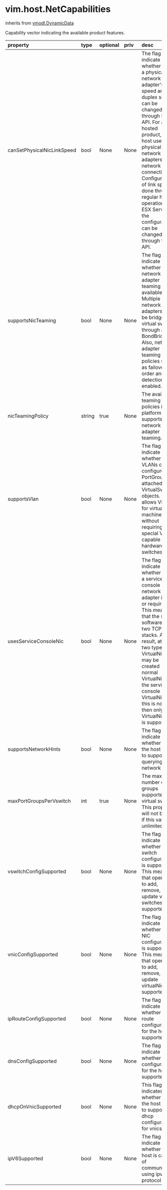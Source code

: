 vim.host.NetCapabilities
========================
inherits from [vmodl.DynamicData](docs/vmodl.DynamicData.md)


Capability vector indicating the available product features.

| property | type | optional | priv | desc |
|:---------|:-----|:---------|:-----|:-----|
| canSetPhysicalNicLinkSpeed | bool | None | None | The flag to indicate whether or not a physical network    adapter's link speed and duplex settings can be changed through    this API.  For a hosted product, the host uses its physical network    adapters for network connectivity.  Configuration of link speed is   done through regular host operations.  In ESX Server, the configuration    can be changed through this API. |
| supportsNicTeaming | bool | None | None | The flag to indicate whether or not network adapter teaming is    available.  Multiple network adapters can be bridged to a   virtual switch through a BondBridge.  Also, network adapter teaming    policies such as failover order and detection are enabled. |
| nicTeamingPolicy | string | true | None | The available teaming policies if the platform supports network    adapter teaming. |
| supportsVlan | bool | None | None | The flag to indicate whether or not VLANs can be configured on    PortGroups attached to VirtualSwitch objects.   This allows VLANs for virtual machines without requiring special VLAN   capable hardware switches. |
| usesServiceConsoleNic | bool | None | None | The flag to indicate whether or not a service   console network adapter    is used or required.  This means that the system   software has two TCP/IP stacks.  As a result, at least two types of   VirtualNics may be created -- the normal VirtualNic and the service   console VirtualNic.  If this is not set, then only the VirtualNic type is   supported. |
| supportsNetworkHints | bool | None | None | The flag to indicate whether or not the host is able    to support    the querying of network hints. |
| maxPortGroupsPerVswitch | int | true | None | The maximum number of port groups supported per virtual switch.  This property will not be set if this value is unlimited. |
| vswitchConfigSupported | bool | None | None | The flag to indicate whether virtual switch configuration is    supported. This means that operations to add, remove, update virtual    switches are supported. |
| vnicConfigSupported | bool | None | None | The flag to indicate whether Virtual NIC configuration is supported.   This means that operations to add, remove, update virtualNic are    supported. |
| ipRouteConfigSupported | bool | None | None | The flag to indicate whether ip route configuration for the host    is supported. |
| dnsConfigSupported | bool | None | None | The flag to indicate whether DNS configuration for the host is    supported. |
| dhcpOnVnicSupported | bool | None | None | This flag indicates whether or not the host is able to support   dhcp configuration for vnics. |
| ipV6Supported | bool | None | None | The flag to indicate whether the host is capable of communicating    using ipv6 protocol |


